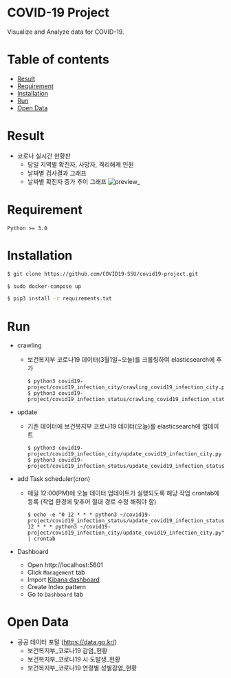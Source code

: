 # COVID-19 Project
Visualize and Analyze data for COVID-19.

Table of contents
=================
<!--ts-->
   * [Result](#Result)
   * [Requirement](#Requirement)
   * [Installation](#Installation)
   * [Run](#run)
   * [Open Data](#open-data)
<!--te-->

Result
=======
* 코로나 실시간 현황판
    * 당일 지역별 확진자, 사망자, 격리해제 인원
    * 날짜별 검사결과 그래프
    * 날짜별 확진자 증가 추이 그래프
![preview_](https://user-images.githubusercontent.com/55729930/92361544-7b21fe80-f129-11ea-87b4-f4b82b83468d.gif)

Requirement
=======
```
Python >= 3.0
```

Installation
=======
```sh
$ git clone https://github.com/COVID19-SSU/covid19-project.git
```
```sh
$ sudo docker-compose up
```
```sh
$ pip3 install -r requirements.txt
```

Run
=======
* crawling
  * 보건복지부 코로나19 데이터(3월1일~오늘)를 크롤링하여 elasticsearch에 추가
    ```shell script
    $ python3 covid19-project/covid19_infection_city/crawling_covid19_infection_city.py
    $ python3 covid19-project/covid19_infection_status/crawling_covid19_infection_status.py
    ```
    
* update
  * 기존 데이터에 보건복지부 코로나19 데이터(오늘)를 elasticsearch에 업데이트
    ```shell script
    $ python3 covid19-project/covid19_infection_city/update_covid19_infection_city.py
    $ python3 covid19-project/covid19_infection_status/update_covid19_infection_status.py
    ```
        
* add Task scheduler(cron)
  * 매일 12:00(PM)에 오늘 데이터 업데이트가 실행되도록 해당 작업 crontab에 등록 (작업 환경에 맞추어 절대 경로 수정 해줘야 함)  
    ```shell script
    $ echo -e "0 12 * * * python3 ~/covid19-project/covid19_infection_status/update_covid19_infection_status.py\n0 12 * * * python3 ~/covid19-project/covid19_infection_city/update_covid19_infection_city.py" | crontab
    ```

* Dashboard
  * Open http://localhost:5601  
  * Click `Management` tab  
  * Import [Kibana dashboard](https://github.com/COVID19-SSU/covid19-project/dashboard/export.ndjson)
  * Create Index pattern
  * Go to `Dashboard` tab

Open Data
=======
* 공공 데이터 포털 (https://data.go.kr/)
  * 보건복지부_코로나19 감염_현황
  * 보건복지부_코로나19 시·도발생_현황
  * 보건복지부_코로나19 연령별·성별감염_현황
